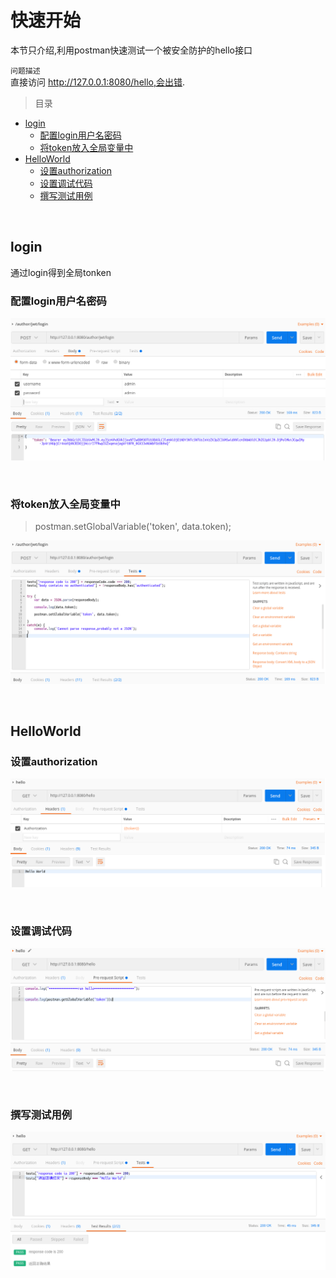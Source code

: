 # 快速开始


本节只介绍,利用postman快速测试一个被安全防护的hello接口

`问题描述` <br>
直接访问 http://127.0.0.1:8080/hello,会出错.

> 目录

* [login](#login)
    * [配置login用户名密码](#配置login用户名密码)
    * [将token放入全局变量中](将token放入全局变量中)
* [HelloWorld](#helloworld)
    * [设置authorization](#设置authorization)
    * [设置调试代码](#设置调试代码)
    * [撰写测试用例](#撰写测试用例)
        
<br>

## login

通过login得到全局tonken
  
### 配置login用户名密码



![alt](imgs/postman-login1.png)

<br>

### 将token放入全局变量中

> postman.setGlobalVariable('token', data.token);

![alt](imgs/postman-login2.png)

<br>


## HelloWorld


### 设置authorization

![alt](imgs/postman-hello1.png)

<br>


### 设置调试代码

![alt](imgs/postman-hello2.png)

<br>


### 撰写测试用例

![alt](imgs/postman-hello3.png)

<br>